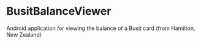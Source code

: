 # BusitBalanceViewer
Android application for viewing the balance of a Busit card (from Hamilton, New Zealand)
